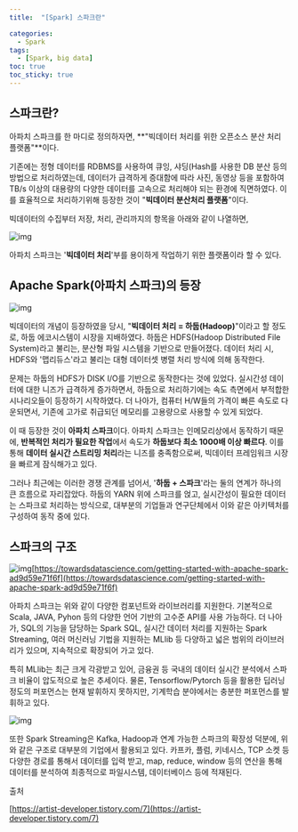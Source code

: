 ```yaml
---
title:  "[Spark] 스파크란"

categories:
  - Spark
tags:
  - [Spark, big data]
toc: true
toc_sticky: true
---
```


## 스파크란?

아파치 스파크를 한 마디로 정의하자면,
**"빅데이터 처리를 위한 오픈소스 분산 처리 플랫폼"**이다.

기존에는 정형 데이터를 RDBMS를 사용하여
큐잉, 샤딩(Hash를 사용한 DB 분산 등의 방법으로 처리하였는데,
데이터가 급격하게 증대함에 따라 사진, 동영상 등을 포함하여
TB/s 이상의 대용량의 다양한 데이터를 고속으로 처리해야 되는 환경에 직면하였다.
이를 효율적으로 처리하기위해 등장한 것이 "**빅데이터 분산처리 플랫폼**"이다.

빅데이터의 수집부터 저장, 처리, 관리까지의 항목을 아래와 같이 나열하면,



![img](https://blog.kakaocdn.net/dn/2gbSZ/btqIl9fIBWB/SZOkxbt5e1sohVJH2wIArK/img.jpg)



아파치 스파크는 '**빅데이터 처리**'부를 용이하게 작업하기 위한 플랫폼이라 할 수 있다.


## **Apache Spark(아파치 스파크)의 등장**



![img](https://blog.kakaocdn.net/dn/KtOP4/btqIhte63my/WR2RA9GvbrH28utlw9yyyk/img.jpg)



빅데이터의 개념이 등장하였을 당시,
"**빅데이터 처리 = 하둡(Hadoop)**"이라고 할 정도로, 하둡 에코시스템이 시장을 지배하였다.
하둡은 HDFS(Hadoop Distributed File System)라고 불리는, 분산형 파일 시스템을 기반으로 만들어졌다.
데이터 처리 시, HDFS와 '맵리듀스'라고 불리는 대형 데이터셋 병렬 처리 방식에 의해 동작한다.

문제는 하둡의 HDFS가 DISK I/O를 기반으로 동작한다는 것에 있었다.
실시간성 데이터에 대한 니즈가 급격하게 증가하면서, 하둡으로 처리하기에는 속도 측면에서 부적합한 시나리오들이 등장하기 시작하였다.
더 나아가, 컴퓨터 H/W들의 가격이 빠른 속도로 다운되면서,
기존에 고가로 취급되던 메모리를 고용량으로 사용할 수 있게 되었다.

이 때 등장한 것이 **아파치 스파크**이다.
아파치 스파크는 인메모리상에서 동작하기 때문에,
**반복적인 처리가 필요한 작업**에서 속도가 **하둡보다 최소 1000배 이상 빠르다**.
이를 통해 **데이터 실시간 스트리밍 처리**라는 니즈를 충족함으로써, 빅데이터 프레임워크 시장을 빠르게 잠식해가고 있다.

그러나 최근에는 이러한 경쟁 관계를 넘어서,
'**하둡 + 스파크**'라는 둘의 연계가 하나의 큰 흐름으로 자리잡았다.
하둡의 YARN 위에 스파크를 얹고, 실시간성이 필요한 데이터는 스파크로 처리하는 방식으로,
대부분의 기업들과 연구단체에서 이와 같은 아키텍처를 구성하여 동작 중에 있다.

 

## **스파크의 구조**



![img](https://blog.kakaocdn.net/dn/bHKJmf/btqH8dquDKR/beVcKK2PEMAz9Ktye4Okuk/img.png)[https://towardsdatascience.com/getting-started-with-apache-spark-ad9d59e71f6f](https://towardsdatascience.com/getting-started-with-apache-spark-ad9d59e71f6f)



아파치 스파크는 위와 같이 다양한 컴포넌트와 라이브러리를 지원한다.
기본적으로 Scala, JAVA, Pyhon 등의 다양한 언어 기반의 고수준 API를 사용 가능하다.
더 나아가, SQL의 기능을 담당하는 Spark SQL, 실시간 데이터 처리를 지원하는 Spark Streaming, 여러 머신러닝 기법을 지원하는 MLlib 등 다양하고 넓은 범위의 라이브러리가 있으며, 지속적으로 확장되어 가고 있다.

특히 MLlib는 최근 크게 각광받고 있어, 금융권 등 국내의 데이터 실시간 분석에서 스파크 비율이 압도적으로 높은 추세이다. 물론, Tensorflow/Pytorch 등을 활용한 딥러닝 정도의 퍼포먼스는 현재 발휘하지 못하지만, 기계학습 분야에서는 충분한 퍼포먼스를 발휘하고 있다.

![img](https://blog.kakaocdn.net/dn/cUpP3L/btqIdUYzcNU/52vxTuop2G5wQVQkdlJA11/img.png)



또한 Spark Streaming은 Kafka, Hadoop과 연계 가능한 스파크의 확장성 덕분에, 위와 같은 구조로 대부분의 기업에서 활용되고 있다.
카프카, 플럼, 키네시스, TCP 소켓 등 다양한 경로를 통해서 데이터를 입력 받고, map, reduce, window 등의 연산을 통해 데이터를 분석하여 최종적으로 파일시스템, 데이터베이스 등에 적재된다.



출처

 [https://artist-developer.tistory.com/7](https://artist-developer.tistory.com/7)